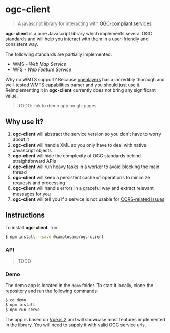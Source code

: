 # ogc-client

> A javascript library for interacting with [OGC-compliant services](https://www.ogc.org/docs/is)

**ogc-client** is a pure Javascript library which implements several OGC standards and will help you interact with
them in a user-friendly and consistent way.

The following standards are partially implemented:
* WMS - *Web Map Service*
* WFS - *Web Feature Service*

Why no WMTS support? Because [openlayers](https://www.github.com/openlayers/openlayers) has a incredibly thorough and well-tested WMTS capabilities parser and you should just use it.
Reimplementing it in **ogc-client** currently does not bring any significant value.

> TODO: link to demo app on gh-pages

## Why use it?

1. **ogc-client** will abstract the service version so you don't have to worry about it
2. **ogc-client** will handle XML so you only have to deal with native Javascript objects
3. **ogc-client** will hide the complexity of OGC standards behind straightforward APIs
4. **ogc-client** will run heavy tasks in a worker to avoid blocking the main thread
4. **ogc-client** will keep a persistent cache of operations to minimize requests and processing
5. **ogc-client** will handle errors in a graceful way and extract relevant messages for you
6. **ogc-client** will tell you if a service is not usable for [CORS-related issues](https://developer.mozilla.org/en-US/docs/Web/HTTP/CORS)

## Instructions

To install **ogc-client**, run:

```bash
$ npm install --save @camptocamp/ogc-client
```

### API

> TODO

### Demo

The demo app is located in the `demo` folder. To start it locally, clone the repository and run the following commands:

```bash
$ cd demo
$ npm install
$ npm run serve
```

The app is based on [Vue.js 2](https://vuejs.org/) and will showcase most features implemented in the library.
You will need to supply it with valid OGC service urls.
